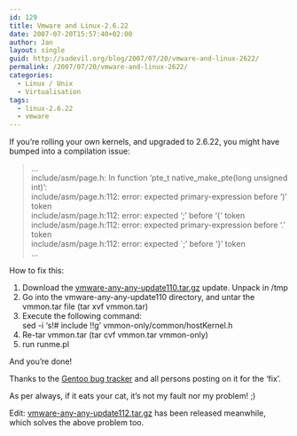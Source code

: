 ```yaml
---
id: 129
title: Vmware and Linux-2.6.22
date: 2007-07-20T15:57:40+02:00
author: Jan
layout: single
guid: http://sadevil.org/blog/2007/07/20/vmware-and-linux-2622/
permalink: /2007/07/20/vmware-and-linux-2622/
categories:
  - Linux / Unix
  - Virtualisation
tags:
  - linux-2.6.22
  - vmware
---
```

If you&#8217;re rolling your own kernels, and upgraded to 2.6.22, you might have bumped into a compilation issue:

> &#8230;  
> include/asm/page.h: In function &#8216;pte\_t native\_make_pte(long unsigned int)&#8217;:  
> include/asm/page.h:112: error: expected primary-expression before &#8216;)&#8217; token  
> include/asm/page.h:112: error: expected &#8216;;&#8217; before &#8216;{&#8216; token  
> include/asm/page.h:112: error: expected primary-expression before &#8216;.&#8217; token  
> include/asm/page.h:112: error: expected \`;&#8217; before &#8216;}&#8217; token  
> &#8230;

How to fix this:

  1. Download the <a HREF="http://knihovny.cvut.cz/ftp/pub/vmware/vmware-any-any-update110.tar.gz" TARGET="_blank">vmware-any-any-update110.tar.gz</a> update. Unpack in /tmp
  2. Go into the vmware-any-any-update110 directory, and untar the vmmon.tar file (tar xvf vmmon.tar)
  3. Execute the following command:  
    sed -i &#8216;s!# include <asm>!!g&#8217; vmmon-only/common/hostKernel.h</asm>
  4. Re-tar vmmon.tar (tar cvf vmmon.tar vmmon-only)
  5. run runme.pl

And you&#8217;re done!

Thanks to the <a HREF="http://bugs.gentoo.org/show_bug.cgi?id=182595" TARGET="_blank">Gentoo bug tracker</a> and all persons posting on it for the &#8216;fix&#8217;.

As per always, if it eats your cat, it&#8217;s not my fault nor my problem! ;)

Edit: <a href="ftp://platan.vc.cvut.cz/pub/vmware/vmware-any-any-update112.tar.gz" target="_blank">vmware-any-any-update112.tar.gz</a> has been released meanwhile, which solves the above problem too.